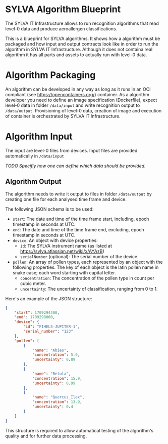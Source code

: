 # SYLVA Algorithm Blueprint
The SYLVA IT Infrastructure allows to run  recognition algorithms that read level-0 data and produce aeroallergen classifications. 

This is a blueprint for SYLVA algorithms. It shows how a algorithm must be packaged and how input and output contracts look like in order to run the algorithm in SYLVA IT Infrastructure. Although it does not containa real algorithm it has all parts and assets to actually run with level-0 data.

# Algorithm Packaging
An algorithm can be developed in any way as long as it runs in an OCI compliant (see https://opencontainers.org/) container. As a algorithm developer you need to define an image specification (Dockerfile), expect level-0 data in folder ```/data/input``` and write recognition output to ```/data/output```. Provisioning of level-0 data, creation of image and execution of container is orchestrated by SYLVA IT Infrastructure.

# Algorithm Input
The input are level-0 files from devices. Input files are provided automatically in ```/data/input```

_TODO Specifiy how one can define which data should be provided._


## Algorithm Output
The algorithm needs to write it output to files in folder ```/data/output``` by creating one file for each analysed time frame and device.

The following JSON schema is to be used:

- `start`: The date and time of the time frame start, including, epoch timestamp in seconds at UTC.
- `end`: The date and time of the time frame end, excluding, epoch timestamp in seconds at UTC.
- `device`: An object with device properties:
    - `id`: The SYLVA instrument name (as listed at https://sylva.atlassian.net/wiki/x/AYAzB)
    - `serialNumber` (optional): The serial number of the device.
- `pollen`: An array of pollen types, each represented by an object with the following properties. The key of each object is the latin pollen name in snake case; each word starting with capital letter.
    - `concentration`: The concentration of the pollen type in count per cubic meter.
    - `uncertainty`: The uncertainty of classification, ranging from 0 to 1.

Here's an example of the JSON structure:
```json
{
    "start": 1709294400,
    "end": 1709298000,
    "device": {
        "id": "FIHELS-JUPITER-1",
        "serial_number": "123"
    },
    "pollen": [
        {
            "name": "Abies",
            "concentration": 5.9,
            "uncertainty": 0.89
        },
        {
            "name": "Betula",
            "concentration": 15.9,
            "uncertainty": 0.99
        },
        {
            "name": "Quercus_Ilex",
            "concentration": 13.9,
            "uncertainty": 0.4
        }
    ]
}
```

This structure is required to allow automatical testing of the algorithm's quality and for further data processing.

